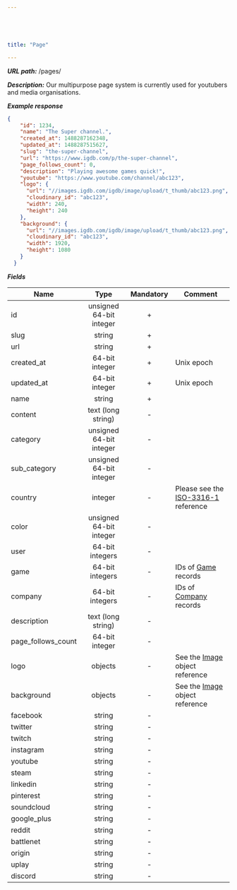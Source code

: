 ```yaml
---





title: "Page"

---
```


***URL path:*** /pages/

***Description:*** Our multipurpose page system is currently used for youtubers and media organisations.

***Example response***

```json
{
    "id": 1234,
    "name": "The Super channel.",
    "created_at": 1488287162348,
    "updated_at": 1488287515627,
    "slug": "the-super-channel",
    "url": "https://www.igdb.com/p/the-super-channel",
    "page_follows_count": 0,
    "description": "Playing awesome games quick!",
    "youtube": "https://www.youtube.com/channel/abc123",
    "logo": {
      "url": "//images.igdb.com/igdb/image/upload/t_thumb/abc123.png",
      "cloudinary_id": "abc123",
      "width": 240,
      "height": 240
    },
    "background": {
      "url": "//images.igdb.com/igdb/image/upload/t_thumb/abc123.png",
      "cloudinary_id": "abc123",
      "width": 1920,
      "height": 1080
    }
  }
```

***Fields***

| Name                | Type                              | Mandatory | Comment |
| ------------------- |:---------------------------------:|:---------:| ------- |
| id                  | unsigned 64-bit integer           |     +     ||
| slug                | string                            |     +     ||
| url                 | string                            |     +     ||
| created_at          | 64-bit integer                    |     +     | Unix epoch |
| updated_at          | 64-bit integer                    |     +     | Unix epoch |
| name                | string                            |     +     ||
| content             | text (long string)                |     -     ||
| category            | unsigned 64-bit integer           |     -     ||
| sub_category        | unsigned 64-bit integer           |     -     ||
| country             | integer                           |     -     | Please see the [ISO-3316-1](https://en.wikipedia.org/wiki/ISO_3166-1_numeric) reference |
| color               | unsigned 64-bit integer           |     -     ||
| user                | 64-bit integers                   |     -     ||
| game                | 64-bit integers                   |     -     | IDs of [Game](../company) records |
| company             | 64-bit integers                   |     -     | IDs of [Company](../company) records |
| description         | text (long string)                |     -     ||
| page_follows_count  | 64-bit integer                    |     -     ||
| logo                | objects                           |     -     | See the [Image](../../misc-objects/image) object reference |
| background          | objects                           |     -     | See the [Image](../../misc-objects/image) object reference |
| facebook            | string                            |     -     ||
| twitter             | string                            |     -     ||
| twitch              | string                            |     -     ||
| instagram           | string                            |     -     ||
| youtube             | string                            |     -     ||
| steam               | string                            |     -     ||
| linkedin            | string                            |     -     ||
| pinterest           | string                            |     -     ||
| soundcloud          | string                            |     -     ||
| google_plus         | string                            |     -     ||
| reddit              | string                            |     -     ||
| battlenet           | string                            |     -     ||
| origin              | string                            |     -     ||
| uplay               | string                            |     -     ||
| discord             | string                            |     -     ||
